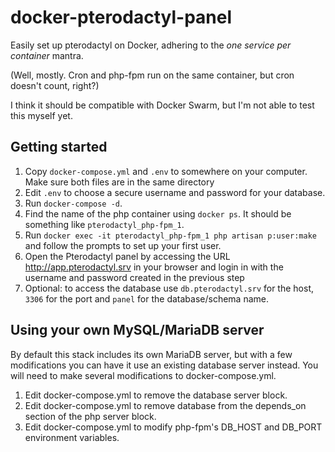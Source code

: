 # docker-pterodactyl-panel

Easily set up pterodactyl on Docker, adhering to the *one service per container* mantra.

(Well, mostly. Cron and php-fpm run on the same container, but cron doesn't count, right?)

I think it should be compatible with Docker Swarm, but I'm not able to test this myself yet.

## Getting started

1. Copy `docker-compose.yml` and `.env` to somewhere on your computer. 
Make sure both files are in the same directory
2. Edit `.env` to choose a secure username and password for your database.
3. Run `docker-compose -d`.
4. Find the name of the php container using `docker ps`. It should be something like `pterodactyl_php-fpm_1`.
5. Run `docker exec -it pterodactyl_php-fpm_1 php artisan p:user:make` and follow the prompts to set up your first user.
6. Open the Pterodactyl panel by accessing the URL http://app.pterodactyl.srv in your browser and login in with the username and password created in the previous step
7. Optional: to access the database use `db.pterodactyl.srv` for the host, `3306` for the port and `panel` for the database/schema name. 

## Using your own MySQL/MariaDB server

By default this stack includes its own MariaDB server, but with a few modifications you can have it use an existing database server instead. You will need to make several modifications to docker-compose.yml.

1. Edit docker-compose.yml to remove the database server block.
2. Edit docker-compose.yml to remove database from the depends_on section of the php server block.
3. Edit docker-compose.yml to modify php-fpm's DB_HOST and DB_PORT environment variables.
